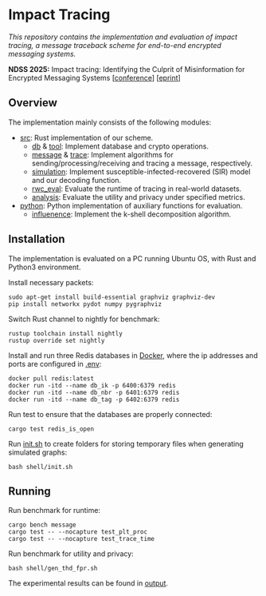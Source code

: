 # Impact Tracing

*This repository contains the implementation and evaluation of impact tracing, a message traceback scheme for end-to-end encrypted messaging systems.*

**NDSS 2025:** Impact tracing: Identifying the Culprit of Misinformation for Encrypted Messaging Systems [[conference](https://doi.org/10.14722/ndss.2025.240980)] [[eprint](https://eprint.iacr.org/2024/2027)] 

## Overview

The implementation mainly consists of the following modules:

- [src](src):  Rust implementation of our scheme.
  - [db](src/db) & [tool](src/tool): Implement database and crypto operations.
  - [message](src/message) & [trace](src/trace): Implement algorithms for sending/processing/receiving and tracing a message, respectively.
  - [simulation](src/simulation): Implement susceptible-infected-recovered (SIR) model and our decoding function.
  - [rwc_eval](src/rwc_eval): Evaluate the runtime of tracing in real-world datasets.
  - [analysis](src/analysis): Evaluate the utility and privacy under specified metrics.
- [python](python): Python implementation of auxiliary functions for evaluation.
  - [influenence](python/influence): Implement the k-shell decomposition algorithm.

## Installation

The implementation is evaluated on a PC running Ubuntu OS, with Rust and Python3 environment.

Install necessary packets:

```
sudo apt-get install build-essential graphviz graphviz-dev
pip install networkx pydot numpy pygraphviz
```

Switch Rust channel to nightly for benchmark:

```
rustup toolchain install nightly
rustup override set nightly
```

Install and run three Redis databases in [Docker](https://docs.docker.com/engine/install/ubuntu/), where the ip addresses and ports are configured in [.env](.env):

```
docker pull redis:latest
docker run -itd --name db_ik -p 6400:6379 redis
docker run -itd --name db_nbr -p 6401:6379 redis
docker run -itd --name db_tag -p 6402:6379 redis
```

Run test to ensure that the databases are properly connected:

```
cargo test redis_is_open
```

Run [init.sh](shell/init.sh) to create folders for storing temporary files when generating simulated graphs:

```
bash shell/init.sh
```

## Running

Run benchmark for runtime:

```
cargo bench message
cargo test -- --nocapture test_plt_proc
cargo test -- --nocapture test_trace_time
```

Run benchmark for utility and privacy:

```
bash shell/gen_thd_fpr.sh
```

The experimental results can be found in [output](python/outputs/).
